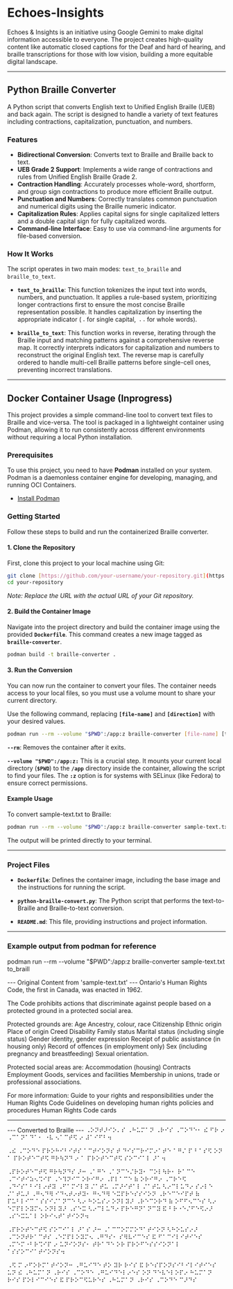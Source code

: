 # Echoes-Insights

Echoes & Insights is an initiative using Google Gemini to make digital information accessible to everyone. The project creates high-quality content like automatic closed captions for the Deaf and hard of hearing, and braille transcriptions for those with low vision, building a more equitable digital landscape.

***

## Python Braille Converter

A Python script that converts English text to Unified English Braille (UEB) and back again. The script is designed to handle a variety of text features including contractions, capitalization, punctuation, and numbers.

### Features

* **Bidirectional Conversion**: Converts text to Braille and Braille back to text.
* **UEB Grade 2 Support**: Implements a wide range of contractions and rules from Unified English Braille Grade 2.
* **Contraction Handling**: Accurately processes whole-word, shortform, and group sign contractions to produce more efficient Braille output.
* **Punctuation and Numbers**: Correctly translates common punctuation and numerical digits using the Braille numeric indicator.
* **Capitalization Rules**: Applies capital signs for single capitalized letters and a double capital sign for fully capitalized words.
* **Command-line Interface**: Easy to use via command-line arguments for file-based conversion.

### How It Works

The script operates in two main modes: `text_to_braille` and `braille_to_text`.

* **`text_to_braille`**: This function tokenizes the input text into words, numbers, and punctuation. It applies a rule-based system, prioritizing longer contractions first to ensure the most concise Braille representation possible. It handles capitalization by inserting the appropriate indicator (`⠠` for single capital, `⠠⠠` for whole words).

* **`braille_to_text`**: This function works in reverse, iterating through the Braille input and matching patterns against a comprehensive reverse map. It correctly interprets indicators for capitalization and numbers to reconstruct the original English text. The reverse map is carefully ordered to handle multi-cell Braille patterns before single-cell ones, preventing incorrect translations.

---

## Docker Container Usage (Inprogress)

This project provides a simple command-line tool to convert text files to Braille and vice-versa. The tool is packaged in a lightweight container using Podman, allowing it to run consistently across different environments without requiring a local Python installation.

### Prerequisites

To use this project, you need to have **Podman** installed on your system. Podman is a daemonless container engine for developing, managing, and running OCI Containers.

* [Install Podman](https://podman.io/getting-started/installation)

### Getting Started

Follow these steps to build and run the containerized Braille converter.

#### 1. Clone the Repository

First, clone this project to your local machine using Git:

```bash
git clone [https://github.com/your-username/your-repository.git](https://github.com/your-username/your-repository.git)
cd your-repository
```

_Note: Replace the URL with the actual URL of your Git repository._

####  2. Build the Container Image
Navigate into the project directory and build the container image using the provided **`Dockerfile`**. This command creates a new image tagged as **`braille-converter`**.

```bash
podman build -t braille-converter .
```
#### 3. Run the Conversion
You can now run the container to convert your files. The container needs access to your local files, so you must use a volume mount to share your current directory.

Use the following command, replacing **`[file-name]`** and **`[direction]`** with your desired values.

```bash
podman run --rm --volume "$PWD":/app:z braille-converter [file-name] [to_braille|to_text]
```
**`--rm`**: Removes the container after it exits.

**`--volume "$PWD":/app:z:`** This is a crucial step. It mounts your current local directory (**`$PWD`**) to the **`/app`** directory inside the container, allowing the script to find your files. The **`:z`** option is for systems with SELinux (like Fedora) to ensure correct permissions.

#### Example Usage
To convert sample-text.txt to Braille:

```bash
podman run --rm --volume "$PWD":/app:z braille-converter sample-text.txt to_braille
```
The output will be printed directly to your terminal.

---

### Project Files
+ **`Dockerfile`**: Defines the container image, including the base image and the instructions for running the script.

+ **`python-braille-convert.py`**: The Python script that performs the text-to-Braille and Braille-to-text conversion.

+ **`README.md`**: This file, providing instructions and project information.

---

### Example output from podman for reference

podman run --rm --volume "$PWD":/app:z braille-converter sample-text.txt to_braill

--- Original Content from 'sample-text.txt' ---
Ontario's Human Rights Code, the first in Canada, was enacted in 1962. 

The Code prohibits actions that discriminate against people based on a protected ground  in a protected social area.

Protected grounds are:
Age
Ancestry, colour, race
Citizenship
Ethnic origin
Place of origin
Creed
Disability
Family status
Marital status (including single status)
Gender identity, gender expression
Receipt of public assistance (in housing only)
Record of offences (in employment only)
Sex (including pregnancy and breastfeeding)
Sexual orientation.

Protected social areas are:
Accommodation (housing)
Contracts
Employment
Goods, services and facilities
Membership in unions, trade or professional associations.

For more information:
Guide to your rights and responsibilities under the Human Rights Code
Guidelines on developing human rights policies and procedures
Human Rights Code cards

------------------------------
--- Converted to Braille ---
⠠⠕⠝⠞⠜⠊⠕⠄⠎ ⠠⠓⠥⠍⠁⠝ ⠠⠗⠊⠎ ⠠⠉⠕⠙⠑⠂ ⠮ ⠋⠗ ⠔ ⠠⠉⠁⠝⠁⠙⠁⠂ ⠐⠧ ⠢⠁⠉⠞⠫ ⠔ ⠼⠁⠊⠋⠃⠲ 

⠠⠮ ⠠⠉⠕⠙⠑ ⠏⠗⠕⠓⠊⠃⠊⠞⠎ ⠁⠉⠞⠊⠕⠝⠎ ⠞ ⠙⠊⠎⠉⠗⠊⠍⠔⠁⠞⠑ ⠁⠛⠌ ⠏ ⠃⠁⠎⠫ ⠕⠝ ⠁ ⠏⠗⠕⠞⠑⠉⠞⠫ ⠛⠗⠳⠝⠙  ⠔ ⠁ ⠏⠗⠕⠞⠑⠉⠞⠫ ⠎⠕⠉⠊⠁⠇ ⠜⠁⠲

⠠⠏⠗⠕⠞⠑⠉⠞⠫ ⠛⠗⠳⠝⠙⠎ ⠜⠒
⠠⠁⠛⠑
⠠⠁⠝⠉⠑⠌⠗⠽⠂ ⠉⠕⠇⠳⠗⠂ ⠗⠁⠉⠑
⠠⠉⠊⠞⠊⠵⠢⠩⠊⠏
⠠⠑⠹⠝⠊⠉ ⠕⠗⠊⠛⠔
⠠⠏⠇⠁⠉⠑ ⠷ ⠕⠗⠊⠛⠔
⠠⠉⠗⠑⠫
⠠⠙⠊⠎⠁⠃⠊⠇⠔⠞⠽
⠠⠋⠁⠍⠊⠇⠽ ⠌⠁⠞⠥
⠠⠍⠜⠊⠞⠁⠇ ⠌⠁⠞⠥ ⠣⠔⠉⠇⠥⠙⠔ ⠎⠔⠇⠑ ⠌⠁⠞⠥⠜
⠠⠛⠢⠙⠻ ⠊⠙⠢⠞⠔⠞⠽⠂ ⠛⠢⠙⠻ ⠑⠭⠏⠗⠑⠎⠎⠊⠕⠝
⠠⠗⠑⠉⠑⠊⠏⠞ ⠷ ⠏⠥⠃⠇⠊⠉ ⠁⠎⠎⠊⠌⠁⠝⠉⠑ ⠣⠔ ⠓⠕⠥⠎⠔ ⠕⠝⠇⠽⠜
⠠⠗⠑⠉⠕⠗⠙ ⠷ ⠕⠋⠋⠢⠉⠑⠎ ⠣⠔ ⠑⠍⠏⠇⠕⠽⠍⠢ ⠕⠝⠇⠽⠜
⠠⠎⠑⠭ ⠣⠔⠉⠇⠥⠙⠔ ⠏⠗⠑⠛⠝⠁⠝⠉⠽ ⠯ ⠃⠗⠐⠑⠌⠋⠑⠫⠔⠜
⠠⠎⠑⠭⠥⠁⠇ ⠕⠗⠊⠢⠞⠁⠞⠊⠕⠝⠲

⠠⠏⠗⠕⠞⠑⠉⠞⠫ ⠎⠕⠉⠊⠁⠇ ⠜⠁⠎ ⠜⠒
⠠⠁⠉⠉⠕⠍⠍⠕⠙⠁⠞⠊⠕⠝ ⠣⠓⠕⠥⠎⠔⠜
⠠⠉⠕⠝⠞⠗⠁⠉⠞⠎
⠠⠑⠍⠏⠇⠕⠽⠍⠢
⠠⠛⠙⠎⠂ ⠎⠻⠧⠊⠉⠑⠎ ⠯ ⠋⠁⠉⠊⠇⠊⠞⠊⠑⠎
⠠⠍⠑⠍⠐⠃⠗⠩⠊⠏ ⠔ ⠥⠝⠊⠕⠝⠎⠂ ⠞⠗⠁⠙⠑ ⠕⠗ ⠏⠗⠕⠋⠑⠎⠎⠊⠕⠝⠁⠇ ⠁⠎⠎⠕⠉⠊⠁⠞⠊⠕⠝⠎⠲

⠠⠫ ⠍ ⠔⠋⠕⠗⠍⠁⠞⠊⠕⠝⠒
⠠⠛⠥⠊⠙⠑ ⠞⠕ ⠽⠗ ⠗⠊⠎ ⠯ ⠗⠑⠎⠏⠕⠝⠎⠊⠃⠊⠇⠊⠞⠊⠑⠎ ⠥⠝ ⠮ ⠠⠓⠥⠍⠁⠝ ⠠⠗⠊⠎ ⠠⠉⠕⠙⠑
⠠⠛⠥⠊⠙⠑⠇⠔⠑⠎ ⠕⠝ ⠙⠑⠧⠑⠇⠕⠏⠔ ⠓⠥⠍⠁⠝ ⠗⠊⠎ ⠏⠕⠇⠊⠉⠊⠑⠎ ⠯ ⠏⠗⠕⠉⠫⠥⠗⠑⠎
⠠⠓⠥⠍⠁⠝ ⠠⠗⠊⠎ ⠠⠉⠕⠙⠑ ⠉⠜⠙⠎


